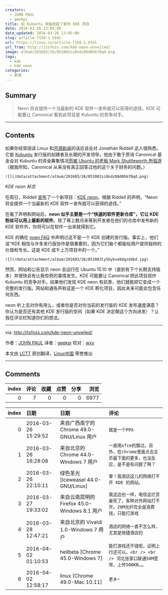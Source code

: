 ```yaml
---
creators:
  - JOHN PAUL
  - geekpi
title: 前 Kubuntu 领袖发起了新的 KDE 项目
date: 2016-03-26 13:05:00
date_updated: 2016-03-26 13:05:00
slug: article-7158-1.html
url: https://linux.cn/article-7158-1.html
url_from: http://itsfoss.com/kde-neon-unveiled/
image: album/201603/26/051002si8ndz08d0hb70qd.png
tags:
  - kde
  - kde neon
categories:
  - 新闻
---
```


## Summary

> Neon 将会提供一个当最新的 KDE 软件一发布就可以获得的途径。KDE 可能要让 Canonical 看到此项目是 Kubuntu 的竞争对手。

***

<!-- more -->

## Contents

如果你经常阅读 Linux 和[开源新闻](http://itsfoss.com/category/news/)的话应该会对 Jonathan Riddell 这人很熟悉。它是 [Kubuntu](http://www.kubuntu.org/) 发行版的创建者及长期的开发领导。他由于敢于质询 Canonical 基金会对 Kubuntu 的资金筹集情况[而被 Ubuntu 的老板 Mark Shuttleworth 所驱逐](https://linux.cn/article-5529-1.html) （据我所知，Canonical 从来没有真正回答过他的这个关于财务的问题。）

`![](/data/attachment/album/201603/26/051002si8ndz08d0hb70qd.png)`

*KDE neon 标志*

在周日，Riddell [宣布](https://dot.kde.org/2016/01/30/fosdem-announcing-kde-neon)了一个新项目：[KDE neon](http://neon.kde.org.uk/)。根据 Riddell 的声明，“Neon 将会提供一个当最新的 KDE 软件一发布就可以获得的途径。”

在看了声明和网站后，**neon 似乎主要是一个“快速的软件更新仓库”，它让 KDE 粉丝可以用上最新的软件**。除了等上数月来等到开发者在他们的仓库中发布新的 KDE 软件外，你将可以在软件一出来就得到它。

KDE 的确在 [noen FAQ](http://neon.kde.org.uk/faq) 中声明过这不是一个 KDE 创建的发行版。事实上，他们说“KDE 相信与许多发行版协作是很重要的，因为它们每个都能给用户提供独特的价值和专长。这是 KDE 成千上万项目中的一个。”

`![](/data/attachment/album/201603/26/051003ly5bykve8dgzd4bd.jpg)`

然而，网站和公告显示 neon 会运行在 Ubuntu 15.10 中（直到有下个长期支持版本）并很快会有让我惊奇的事情发生。KDE 可能要让 Canonical 把此项目视作 Kubuntu 的竞争对手。如果他们发现 KDE neon 有前景，他们就能把它变成一个完整的发行版。网站和通告声称这是一个 KDE 孵化项目，因此未来可能会包含任何东西。

neon 听上去对你有用么，或者你是否对你当前的发行版的 KDE 发布速度满意？你认为是否还有其他 KDE 发行版的空间（如果 KDE 决定朝这个方向进发）？让我在评论栏知道你们的想法。

---

via: <http://itsfoss.com/kde-neon-unveiled/>

作者：[JOHN PAUL](http://itsfoss.com/author/john/) 译者：[geekpi](https://github.com/geekpi) 校对：[wxy](https://github.com/wxy)

本文由 [LCTT](https://github.com/LCTT/TranslateProject) 原创翻译，[Linux中国](https://linux.cn/) 荣誉推出

***

## Comments


|   index |   评论 |   收藏 |   点赞 |   分享 |   浏览 |
|--------:|-------:|-------:|-------:|-------:|-------:|
|       0 |      7 |      0 |      0 |      0 |   6977 |

|   index | 日期                | 日期                                         | 评论                                                                                     |
|--------:|:--------------------|:---------------------------------------------|:-----------------------------------------------------------------------------------------|
|       0 | 2016-03-26 15:29:52 | 来自广西南宁的 Chrome 49.0-GNU/Linux 用户    | `就是一个PPA`                                                                            |
|       1 | 2016-03-26 16:28:08 | 来自北京的 Chrome 44.0-Windows 7 用户        | `一直用xfce的飘过。另外，在chrome里面点击主页最下面的更多，也没反应，是不是有问题了啊？` |
|       2 | 2016-03-26 22:10:11 | 绿色圣光 [Iceweasel 44.0-GNU/Linux]          | `晕！我酒店这儿的网络打不开 KDE 的网站。`                                                |
|       3 | 2016-03-27 19:33:02 | 来自云南昆明的 Firefox 45.0-Windows 8.1 用户 | `我这边也一样，电信这烂货废死了，各种对外网站打不开。20M光纤完全是浪费钱，只能打游戏`    |
|       4 | 2016-03-28 12:47:21 | 来自北京的 Vivaldi 1.0-Windows 7 用户        | `酒店的网络一直不怎么样，尤其是快捷酒店的`                                               |
|       5 | 2016-04-02 01:10:53 | hellbeta [Chrome 45.0-Windows 7]             | `能打游戏还不错呢，证明上行还可以。<br /> <br /> 河北张家口联通50M宽带，上传500KB……`     |
|       6 | 2016-04-02 12:58:17 | linux [Chrome 49.0-Mac 10.11]                | `老乡~`                                                                                  |
